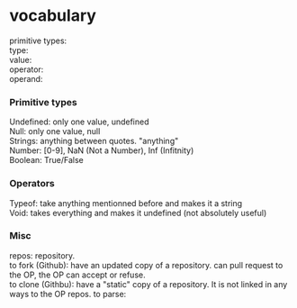 # vocabulary

primitive types:      
type:   
value:   
operator:   
operand:   

### Primitive types
Undefined: only one value, undefined  
Null: only one value, null   
Strings: anything between quotes. "anything"   
Number: [0-9], NaN (Not a Number), Inf (Infitnity)  
Boolean: True/False   
### Operators
Typeof: take anything mentionned before and makes it a string   
Void: takes everything and makes it undefined (not absolutely useful)   

### Misc
repos: repository.   
to fork (Github): have an updated copy of a repository. can pull request to the OP, the OP can accept or refuse.   
to clone (Githbu): have a "static" copy of a repository. It is not linked in any ways to the OP repos.
to parse:
